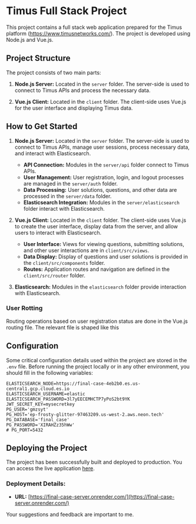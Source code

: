 # Timus Full Stack Project

This project contains a full stack web application prepared for the Timus platform (https://www.timusnetworks.com/). The project is developed using Node.js and Vue.js.

## Project Structure

The project consists of two main parts:

1. **Node.js Server:** Located in the `server` folder. The server-side is used to connect to Timus APIs and process the necessary data.

2. **Vue.js Client:** Located in the `client` folder. The client-side uses Vue.js for the user interface and displaying Timus data.

## How to Get Started

1. **Node.js Server:** Located in the `server` folder. The server-side is used to connect to Timus APIs, manage user sessions, process necessary data, and interact with Elasticsearch.

   - **API Connection:** Modules in the `server/api` folder connect to Timus APIs.
   - **User Management:** User registration, login, and logout processes are managed in the `server/auth` folder.
   - **Data Processing:** User solutions, questions, and other data are processed in the `server/data` folder.
   - **Elasticsearch Integration:** Modules in the `server/elasticsearch` folder interact with Elasticsearch.

2. **Vue.js Client:** Located in the `client` folder. The client-side uses Vue.js to create the user interface, display data from the server, and allow users to interact with Elasticsearch.

   - **User Interface:** Views for viewing questions, submitting solutions, and other user interactions are in `client/src/views`.
   - **Data Display:** Display of questions and user solutions is provided in the `client/src/components` folder.
   - **Routes:** Application routes and navigation are defined in the `client/src/router` folder.

3. **Elasticsearch:** Modules in the `elasticsearch` folder provide interaction with Elasticsearch.

### User Rotting

Routing operations based on user registration status are done in the Vue.js routing file. The relevant file is shaped like this


## Configuration

Some critical configuration details used within the project are stored in the `.env` file. Before running the project locally or in any other environment, you should fill in the following variables:

```env
ELASTICSEARCH_NODE=https://final-case-4eb2b0.es.us-central1.gcp.cloud.es.io
ELASTICSEARCH_USERNAME=elastic
ELASTICSEARCH_PASSWORD=3l7yEECEMHCTP7yPoS2bt9YK
JWT_SECRET_KEY=mysecretkey
PG_USER='gmzsyt'
PG_HOST='ep-frosty-glitter-97463209.us-west-2.aws.neon.tech'
PG_DATABASE='final_case'
PG_PASSWORD='XIRAHZz35hWw'
# PG_PORT=5432
```

## Deploying the Project

The project has been successfully built and deployed to production. You can access the live application [here](https://final-case-server.onrender.com/).

### Deployment Details:

- **URL:** [https://final-case-server.onrender.com/](https://final-case-server.onrender.com/)

Your suggestions and feedback are important to me.

